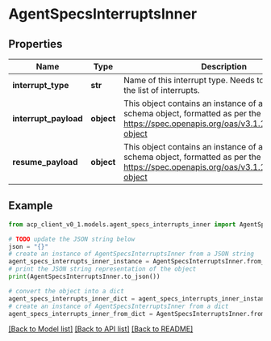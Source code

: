 # AgentSpecsInterruptsInner


## Properties

Name | Type | Description | Notes
------------ | ------------- | ------------- | -------------
**interrupt_type** | **str** | Name of this interrupt type. Needs to be unique in the list of interrupts. | 
**interrupt_payload** | **object** | This object contains an instance of an OpenAPI schema object, formatted as per the OpenAPI specs: https://spec.openapis.org/oas/v3.1.1.html#schema-object | 
**resume_payload** | **object** | This object contains an instance of an OpenAPI schema object, formatted as per the OpenAPI specs: https://spec.openapis.org/oas/v3.1.1.html#schema-object | 

## Example

```python
from acp_client_v0_1.models.agent_specs_interrupts_inner import AgentSpecsInterruptsInner

# TODO update the JSON string below
json = "{}"
# create an instance of AgentSpecsInterruptsInner from a JSON string
agent_specs_interrupts_inner_instance = AgentSpecsInterruptsInner.from_json(json)
# print the JSON string representation of the object
print(AgentSpecsInterruptsInner.to_json())

# convert the object into a dict
agent_specs_interrupts_inner_dict = agent_specs_interrupts_inner_instance.to_dict()
# create an instance of AgentSpecsInterruptsInner from a dict
agent_specs_interrupts_inner_from_dict = AgentSpecsInterruptsInner.from_dict(agent_specs_interrupts_inner_dict)
```
[[Back to Model list]](../README.md#documentation-for-models) [[Back to API list]](../README.md#documentation-for-api-endpoints) [[Back to README]](../README.md)


